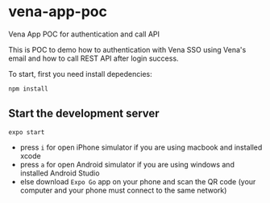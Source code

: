 # vena-app-poc
Vena App POC for authentication and call API

This is POC to demo how to authentication with Vena SSO using Vena's email and how to call REST API after login success.

To start, first you need install depedencies:
```
npm install
```

## Start the development server
```
expo start
```

- press `i` for open iPhone simulator if you are using macbook and installed xcode
- press `a` for open Android simulator if you are using windows and installed Android Studio
- else download `Expo Go` app on your phone and scan the QR code (your computer and your phone must connect to the same network)
